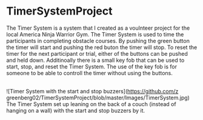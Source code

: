 # TimerSystemProject

The Timer System is a system that I created as a voulnteer project for the local America Ninja Warrior Gym. The Timer System is used to time the participants in completing obstacle courses. By pushing the green button the timer will start and pushing the red buton the timer will stop. To reset the timer for the next participant or trial, either of the buttons can be pushed and held down. Additinoally there is a small key fob that can be used to start, stop, and reset the Timer System. The use of the key fob is for someone to be able to controll the timer without using the buttons. <br />
<br />

![Timer System with the start and stop buzzers](https://github.com/z<br />greenberg02/TimerSystemProject/blob/master/Images/TimerSystem.jpg)
The Timer System set up leaning on the back of a couch (instead of hanging on a wall) with the start and stop buzzers by it.
